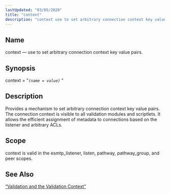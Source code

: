 ```yaml
---
lastUpdated: "03/05/2020"
title: "context"
description: "context use to set arbitrary connection context key value pairs context name value Provides a mechanism to set arbitrary connection context key value pairs The connection context is visible to all validation modules and scriptlets It allows the efficient assignment of metadata to connections based on the listener and arbitrary..."
---
```


<a name="conf.ref.context"></a> 
## Name

context — use to set arbitrary connection context key value pairs.

## Synopsis

context = "*`(name = value)`*          "

<a name="idp23967360"></a> 
## Description

Provides a mechanism to set arbitrary connection context key value pairs. The connection context is visible to all validation modules and scriptlets. It allows the efficient assignment of metadata to connections based on the listener and arbitrary ACLs.

<a name="idp23969424"></a> 
## Scope

context is valid in the esmtp_listener, listen, pathway, pathway_group, and peer scopes.

<a name="idp23971312"></a> 
## See Also

[“Validation and the Validation Context”](/momentum/4/4-policy#policy.validation)